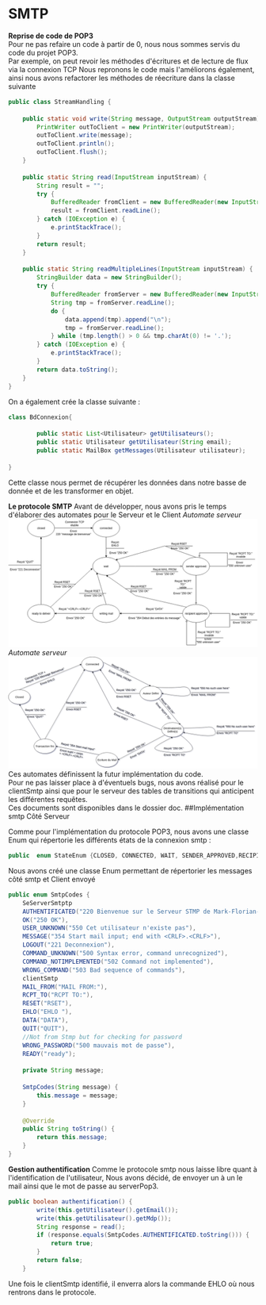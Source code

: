 # SMTP
**Reprise de code de POP3**  
Pour ne pas refaire un code à partir de 0, nous nous sommes servis du code du projet POP3.  
Par exemple, on peut revoir les méthodes d'écritures et de lecture de flux via la connexion TCP
Nous repronons le code mais l'améliorons également, ainsi nous avons refactorer les méthodes de réecriture dans la classe suivante  
```java
public class StreamHandling {

    public static void write(String message, OutputStream outputStream) {
        PrintWriter outToClient = new PrintWriter(outputStream);
        outToClient.write(message);
        outToClient.println();
        outToClient.flush();
    }

    public static String read(InputStream inputStream) {
        String result = "";
        try {
            BufferedReader fromClient = new BufferedReader(new InputStreamReader(inputStream));
            result = fromClient.readLine();
        } catch (IOException e) {
            e.printStackTrace();
        }
        return result;
    }

    public static String readMultipleLines(InputStream inputStream) {
        StringBuilder data = new StringBuilder();
        try {
            BufferedReader fromServer = new BufferedReader(new InputStreamReader(inputStream));
            String tmp = fromServer.readLine();
            do {
                data.append(tmp).append("\n");
                tmp = fromServer.readLine();
            } while (tmp.length() > 0 && tmp.charAt(0) != '.');
        } catch (IOException e) {
            e.printStackTrace();
        }
        return data.toString();
    }
}
```
On a également crée la classe suivante :
```java
class BdConnexion{
    
        public static List<Utilisateur> getUtilisateurs();
        public static Utilisateur getUtilisateur(String email);
        public static MailBox getMessages(Utilisateur utilisateur);
        
}
```
Cette classe nous permet de récupérer les données dans notre basse de donnée et de les transformer en objet.  

**Le protocole SMTP**
Avant de développer, nous avons pris le temps d'élaborer des automates pour le Serveur et le Client
*Automate serveur*
![automate](doc/automate_server.png)
*Automate serveur*
![automate](doc/automate_client.png)
Ces automates définissent la futur implémentation du code.  
Pour ne pas laisser place à d'éventuels bugs, nous avons réalisé pour le clientSmtp ainsi que pour le serveur des tables de transitions qui anticipent les différentes requêtes.  
Ces documents sont disponibles dans le dossier doc.
##Implémentation smtp Côté Serveur

Comme pour l'implémentation du protocole POP3, nous avons une classe Enum qui répertorie les différents états de la connexion smtp :
```java
public  enum StateEnum {CLOSED, CONNECTED, WAIT, SENDER_APPROVED,RECIPIENT_APPROVED,WRITING_MAIL,READY_TO_DELIVER, READY}
```
Nous avons créé une classe Enum permettant de répertorier les messages côté smtp et Client envoyé
```java
public enum SmtpCodes {
    SeServerSmtptp
    AUTHENTIFICATED("220 Bienvenue sur le Serveur STMP de Mark-Florian-Fabien"),
    OK("250 OK"),
    USER_UNKNOWN("550 Cet utilisateur n'existe pas"),
    MESSAGE("354 Start mail input; end with <CRLF>.<CRLF>"),
    LOGOUT("221 Deconnexion"),
    COMMAND_UNKNOWN("500 Syntax error, command unrecognized"),
    COMMAND_NOTIMPLEMENTED("502 Command not implemented"),
    WRONG_COMMAND("503 Bad sequence of commands"),
    clientSmtp
    MAIL_FROM("MAIL FROM:"),
    RCPT_TO("RCPT TO:"),
    RESET("RSET"),
    EHLO("EHLO "),
    DATA("DATA"),
    QUIT("QUIT"),
    //Not from Stmp but for checking for password
    WRONG_PASSWORD("500 mauvais mot de passe"),
    READY("ready");

    private String message;

    SmtpCodes(String message) {
        this.message = message;
    }

    @Override
    public String toString() {
        return this.message;
    }
}
```

**Gestion authentification**
Comme le protocole smtp nous laisse libre quant à l'identification de l'utilisateur,
Nous avons décidé, de envoyer un à un le mail ainsi que le mot de passe au serverPop3.
```java
public boolean authentification() {
        write(this.getUtilisateur().getEmail());
        write(this.getUtilisateur().getMdp());
        String response = read();
        if (response.equals(SmtpCodes.AUTHENTIFICATED.toString())) {
            return true;
        }
        return false;
    }
```
Une fois le clientSmtp identifié, il enverra alors la commande EHLO où nous rentrons dans le protocole.
